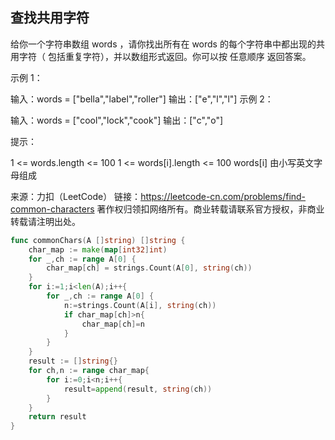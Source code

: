 ## 查找共用字符
给你一个字符串数组 words ，请你找出所有在 words 的每个字符串中都出现的共用字符（ 包括重复字符），并以数组形式返回。你可以按 任意顺序 返回答案。
 

示例 1：

输入：words = ["bella","label","roller"]
输出：["e","l","l"]
示例 2：

输入：words = ["cool","lock","cook"]
输出：["c","o"]
 

提示：

1 <= words.length <= 100
1 <= words[i].length <= 100
words[i] 由小写英文字母组成

来源：力扣（LeetCode）
链接：https://leetcode-cn.com/problems/find-common-characters
著作权归领扣网络所有。商业转载请联系官方授权，非商业转载请注明出处。
```go
func commonChars(A []string) []string {
	char_map := make(map[int32]int)
	for _,ch := range A[0] {
		char_map[ch] = strings.Count(A[0], string(ch))
	}
	for i:=1;i<len(A);i++{
		for _,ch := range A[0] {
			n:=strings.Count(A[i], string(ch))
			if char_map[ch]>n{
				char_map[ch]=n
			}
		}
	}
	result := []string{}
	for ch,n := range char_map{
		for i:=0;i<n;i++{
			result=append(result, string(ch))
		}
	}
	return result
}
```
